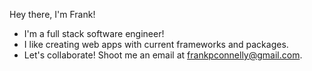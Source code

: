 Hey there, I'm Frank!

- I'm a full stack software engineer!
- I like creating web apps with current frameworks and packages.
- Let's collaborate! Shoot me an email at frankpconnelly@gmail.com. 

<!---
frankpconnelly/frankpconnelly is a ✨ special ✨ repository because its `README.md` (this file) appears on your GitHub profile.
You can click the Preview link to take a look at your changes.
--->
